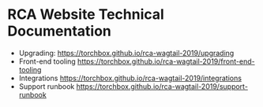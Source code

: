 # RCA Website Technical Documentation

- Upgrading: https://torchbox.github.io/rca-wagtail-2019/upgrading
- Front-end tooling https://torchbox.github.io/rca-wagtail-2019/front-end-tooling
- Integrations https://torchbox.github.io/rca-wagtail-2019/integrations
- Support runbook https://torchbox.github.io/rca-wagtail-2019/support-runbook

